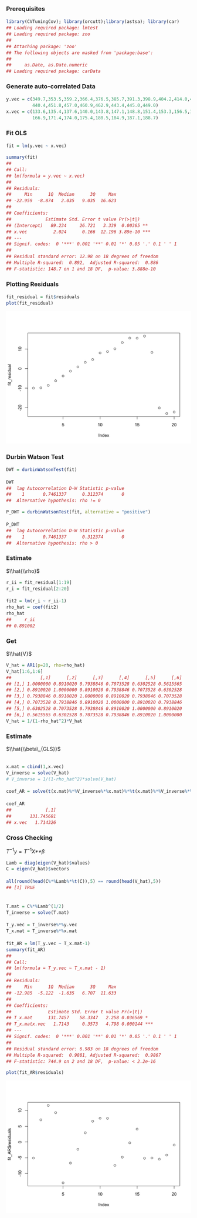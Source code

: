 
<!-- README.md is generated from README.Rmd. Please edit that file -->
### Prerequisites

``` r
library(CVTuningCov); library(orcutt);library(astsa); library(car)
## Loading required package: lmtest
## Loading required package: zoo
## 
## Attaching package: 'zoo'
## The following objects are masked from 'package:base':
## 
##     as.Date, as.Date.numeric
## Loading required package: carData
```

### Generate auto-correlated Data

``` r
y.vec = c(349.7,353.5,359.2,366.4,376.5,385.7,391.3,398.9,404.2,414.0,423.4,430.5,
          440.4,451.8,457.0,460.9,462.9,443.4,445.0,449.0)
x.vec = c(133.6,135.4,137.6,140.0,143.8,147.1,148.8,151.4,153.3,156.5,160.8,163.6,
          166.9,171.4,174.0,175.4,180.5,184.9,187.1,188.7)
```

### Fit OLS

``` r
fit = lm(y.vec ~ x.vec)
```

``` r
summary(fit)
## 
## Call:
## lm(formula = y.vec ~ x.vec)
## 
## Residuals:
##     Min      1Q  Median      3Q     Max 
## -22.959  -8.874   2.035   9.035  16.623 
## 
## Coefficients:
##             Estimate Std. Error t value Pr(>|t|)    
## (Intercept)   89.234     26.721   3.339  0.00365 ** 
## x.vec          2.024      0.166  12.196 3.89e-10 ***
## ---
## Signif. codes:  0 '***' 0.001 '**' 0.01 '*' 0.05 '.' 0.1 ' ' 1
## 
## Residual standard error: 12.98 on 18 degrees of freedom
## Multiple R-squared:  0.892,  Adjusted R-squared:  0.886 
## F-statistic: 148.7 on 1 and 18 DF,  p-value: 3.888e-10
```

### Plotting Residuals

``` r
fit_residual = fit$residuals
plot(fit_residual)
```

<img src="README_figs/README-unnamed-chunk-6-1.png" width="672" />

### Durbin Watson Test

``` r
DWT = durbinWatsonTest(fit)

DWT
##  lag Autocorrelation D-W Statistic p-value
##    1       0.7461337      0.312374       0
##  Alternative hypothesis: rho != 0
```

``` r
P_DWT = durbinWatsonTest(fit, alternative = "positive")

P_DWT
##  lag Autocorrelation D-W Statistic p-value
##    1       0.7461337      0.312374       0
##  Alternative hypothesis: rho > 0
```

### Estimate

$\\hat{\\rho}$

``` r
r_ii = fit_residual[1:19]
r_i = fit_residual[2:20]

fit2 = lm(r_i ~ r_ii-1)
rho_hat = coef(fit2)
rho_hat
##     r_ii 
## 0.891002
```

### Get

$\\hat{V}$

``` r
V_hat = AR1(p=20, rho=rho_hat)
V_hat[1:6,1:6]
##           [,1]      [,2]      [,3]      [,4]      [,5]      [,6]
## [1,] 1.0000000 0.8910020 0.7938846 0.7073528 0.6302528 0.5615565
## [2,] 0.8910020 1.0000000 0.8910020 0.7938846 0.7073528 0.6302528
## [3,] 0.7938846 0.8910020 1.0000000 0.8910020 0.7938846 0.7073528
## [4,] 0.7073528 0.7938846 0.8910020 1.0000000 0.8910020 0.7938846
## [5,] 0.6302528 0.7073528 0.7938846 0.8910020 1.0000000 0.8910020
## [6,] 0.5615565 0.6302528 0.7073528 0.7938846 0.8910020 1.0000000
V_hat = 1/(1-rho_hat^2)*V_hat
```

### Estimate

$\\hat{\\beta\_{GLS}}$

``` r

x.mat = cbind(1,x.vec)
V_inverse = solve(V_hat)
# V_inverse = 1/(1-rho_hat^2)*solve(V_hat)

coef_AR = solve(t(x.mat)%*%V_inverse%*%x.mat)%*%t(x.mat)%*%V_inverse%*%y.vec

coef_AR
##             [,1]
##       131.745681
## x.vec   1.714326
```

### Cross Checking

*T*<sup>−1</sup>*y* = *T*<sup>−1</sup>*X**β*

``` r
Lamb = diag(eigen(V_hat)$values)
C = eigen(V_hat)$vectors

all(round(head(C%*%Lamb%*%t(C)),5) == round(head(V_hat),5))
## [1] TRUE


T.mat = C%*%Lamb^(1/2) 
T_inverse = solve(T.mat)

T_y.vec = T_inverse%*%y.vec
T_x.mat = T_inverse%*%x.mat

fit_AR = lm(T_y.vec ~ T_x.mat-1)
summary(fit_AR)
## 
## Call:
## lm(formula = T_y.vec ~ T_x.mat - 1)
## 
## Residuals:
##     Min      1Q  Median      3Q     Max 
## -12.985  -5.122  -1.635   6.707  11.633 
## 
## Coefficients:
##              Estimate Std. Error t value Pr(>|t|)    
## T_x.mat      131.7457    58.3347   2.258 0.036569 *  
## T_x.matx.vec   1.7143     0.3573   4.798 0.000144 ***
## ---
## Signif. codes:  0 '***' 0.001 '**' 0.01 '*' 0.05 '.' 0.1 ' ' 1
## 
## Residual standard error: 6.983 on 18 degrees of freedom
## Multiple R-squared:  0.9881, Adjusted R-squared:  0.9867 
## F-statistic: 744.9 on 2 and 18 DF,  p-value: < 2.2e-16
```

``` r
plot(fit_AR$residuals)
```

<img src="README_figs/README-unnamed-chunk-13-1.png" width="672" />
